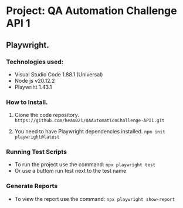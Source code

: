 # Project: QA Automation Challenge API 1 
## Playwright.

### Technologies used:
- Visual Studio Code 1.88.1 (Universal)
- Node js v20.12.2
- Playwriht 1.43.1

### How to Install.

1. Clone the code repository.
`https://github.com/heam021/QAAutomationChallenge-API1.git`

2. You need to have Playwright dependencies installed.
`npm init playwright@latest`

### Running Test Scripts
- To run the project use the command: 
`npx playwright test` 
- Or use a buttom run test next to the test name

### Generate Reports
- To view the report use the command:
`npx playwright show-report`

